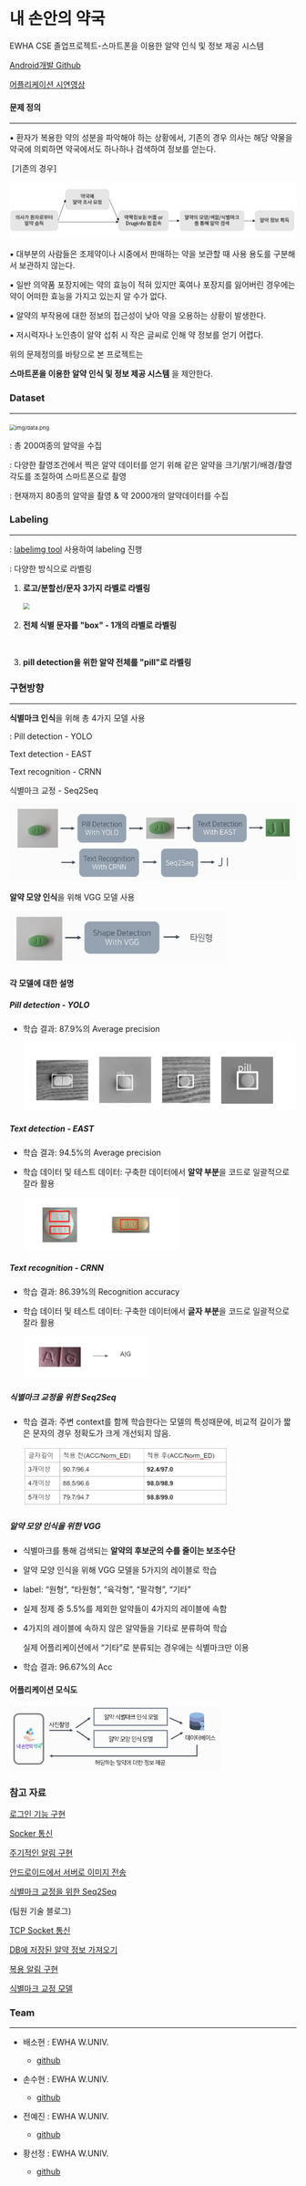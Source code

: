 # 내 손안의 약국
EWHA CSE 졸업프로젝트-스마트폰을 이용한 알약 인식 및 정보 제공 시스템

[Android개발 Github](https://github.com/sonsuhyune/PillProject_androidApp) 
​                                          

[어플리케이션 시연영상](https://youtu.be/qbGNYfPwMvA) 





#### 문제 정의

------------------------------------------------------

▪ 환자가 복용한 약의 성분을 파악해야 하는 상황에서, 기존의 경우 의사는 해당 약물을 약국에 의뢰하면 약국에서도 하나하나 검색하여 정보를 얻는다. 

​    [기존의 경우]

<img src="img/pill.PNG" style="zoom:67%;" />

▪ 대부분의 사람들은 조제약이나 시중에서 판매하는 약을 보관할 때 사용 용도를 구분해서 보관하지 않는다. 

▪ 일반 의약품 포장지에는 약의 효능이 적혀 있지만 혹여나 포장지를 잃어버린 경우에는 약이 어떠한 효능을 가지고 있는지 알 수가 없다. 

▪ 알약의 부작용에 대한 정보의 접근성이 낮아 약을 오용하는 상황이 발생한다. 

▪ 저시력자나 노인층이 알약 섭취 시 작은 글씨로 인해 약 정보를 얻기 어렵다.



위의 문제정의를 바탕으로 본 프로젝트는

**스마트폰을 이용한 알약 인식 및 정보 제공 시스템** 을 제안한다.



   

   

   

### Dataset

-------------------------------



 <img src="https://lh5.googleusercontent.com/6KXleiAT1S5vyYVen3rw__xaQovIlKSczM9QQ1ja3chD_LySSG-exdOYuA54ZyC4znanV5iUHW541z_TdaUwChqlj5mPqAk9WSVtHlrAhzcBB40lFRUvxqaZsEhThhJg" alt="img/data.png" style="zoom:67%;" />



 : 총 200여종의 알약을 수집

 : 다양한 촬영조건에서 찍은 알약 데이터를 얻기 위해 같은 알약을 크기/밝기/배경/촬영각도를 조절하여 스마트폰으로 촬영

: 현재까지 80종의 알약을 촬영 & 약 2000개의 알약데이터를 수집

  

  

### Labeling

------------------------------------------------------------------------

: [labelimg tool](https://github.com/tzutalin/labelImg) 사용하여 labeling 진행

: 다양한 방식으로 라벨링

1. **로고/분할선/문자 3가지 라벨로 라벨링**

   <img src="img/labeling1.png" style="zoom: 67%;" />



2. **전체 식별 문자를 "box" - 1개의 라벨로 라벨링**

​     

3. **pill detection을 위한 알약 전체를 "pill"로 라벨링**

  

  



### 구현방향

-------------------------------------

**식별마크 인식**을 위해 총 4가지 모델 사용

: Pill detection - YOLO

  Text detection - EAST

  Text recognition - CRNN

  식별마크 교정 - Seq2Seq

<img src="img/recognition.PNG" alt="img/recognition.png" style="zoom:67%;" />



**알약 모양 인식**을 위해 VGG 모델 사용

<img src="img/shape.PNG" style="zoom:67%;" />



#### 각 모델에 대한 설명

##### Pill detection - YOLO

- 학습 결과: 87.9%의 Average precision

  <img src="img/yolo.PNG" style="zoom:67%;" />

##### Text detection - EAST

* 학습 결과: 94.5%의 Average precision     

* 학습 데이터 및 테스트 데이터: 구축한 데이터에서 **알약 부분**을 코드로 일괄적으로 잘라 활용

  <img src="img/east.PNG" style="zoom:50%;" />

##### Text recognition - CRNN

* 학습 결과: 86.39%의 Recognition accuracy     

* 학습 데이터 및 테스트 데이터: 구축한 데이터에서 **글자 부분**을 코드로 일괄적으로 잘라 활용

  <img src="img/crnn.PNG" style="zoom:50%;" />

##### 식별마크 교정을 위한 Seq2Seq

* 학습 결과: 주변 context를 함께 학습한다는 모델의 특성때문에, 비교적 길이가 짧은 문자의 경우 정확도가 크게 개선되지 않음. 

  <img src="img/result.PNG" style="zoom:50%;" />

##### 알약 모양 인식을 위한 VGG

* 식별마크를 통해 검색되는 **알약의 후보군의 수를 줄이는 보조수단**

* 알약 모양 인식을 위해 VGG 모델을 5가지의 레이블로 학습

* label: “원형”, “타원형”, “육각형”, “팔각형”, “기타” 

* 실제 정제 중 5.5%를 제외한 알약들이 4가지의 레이블에 속함

* 4가지의 레이블에 속하지 않은 알약들을 기타로 분류하여 학습 

  실제 어플리케이션에서 “기타”로 분류되는 경우에는 식별마크만 이용

* 학습 결과: 96.67%의 Acc



#### 어플리케이션 모식도

<img src="img/모식도.PNG" style="zoom:50%;" />



### 참고 자료

[로그인 기능 구현](https://cholol.tistory.com/397?category=572900)

[Socker 통신](https://m.blog.naver.com/PostView.nhn?blogId=davincigo&logNo=60144475819&proxyReferer=https:%2F%2Fwww.google.co.kr%2F)

[주기적인 알림 구현](https://drcarter.tistory.com/152)

[안드로이드에서 서버로 이미지 전송](https://gyjmobile.tistory.com/entry/Bitmap-%EC%9D%B4%EB%AF%B8%EC%A7%80%EB%A5%BC-byte%EB%A1%9C-%EB%B0%94%EB%A1%9C-%EB%B3%B4%EB%82%B8%EB%8B%A4%EA%B3%A0-%EA%B7%B8%EA%B2%83%EB%8F%84-%EC%86%8C%EC%BC%93%EC%9C%BC%EB%A1%9C)

[식별마크 교정을 위한 Seq2Seq](https://github.com/mdcramer/Deep-Speeling)

(팀원 기술 블로그)

[TCP Socket 통신](https://hwanglex.tistory.com/3 )

[DB에 저장된 알약 정보 가져오기](https://coding-and-ai.tistory.com/5)

[복용 알림 구현](https://suhyune-story.tistory.com/4)

[식별마크 교정 모델](https://run-jinyeah.tistory.com/5)

### Team

-------------------------------------

* 배소현 : EWHA W.UNIV.
  * [github](https://github.com/so-hyeun)

* 손수현 : EWHA W.UNIV.
  * [github](https://github.com/sonsuhyune)

* 전예진 : EWHA W.UNIV.
  * [github](https://github.com/YeJinJeon)

* 황선정 : EWHA W.UNIV.
  * [github](https://github.com/SeonjeongHwang)
